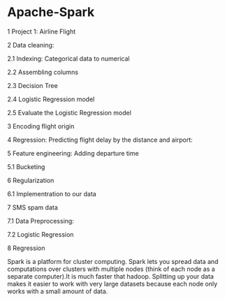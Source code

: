 # Apache-Spark

<p> 1  Project 1: Airline Flight </p>

<p> 2  Data cleaning:</p>
<p>2.1  Indexing: Categorical data to numerical</p>
<p>2.2  Assembling columns</p>
<p>2.3  Decision Tree</p>
<p>2.4  Logistic Regression model</p>
<p>2.5  Evaluate the Logistic Regression model</p>
<p>3  Encoding flight origin</p>
<p>4  Regression: Predicting flight delay by the distance and airport:</p>
<p>5  Feature engineering: Adding departure time</p>
<p>5.1  Bucketing</p>
<p>6  Regularization</p>
<p>6.1  Implementration to our data</p>
<p>7  SMS spam data</p>
<p>7.1  Data Preprocessing:</p>
<p>7.2  Logistic Regression</p>
<p>8  Regression</p>
Spark is a platform for cluster computing. Spark lets you spread data and computations over clusters with multiple nodes (think of each node as a separate computer).It is much faster that hadoop. Splitting up your data makes it easier to work with very large datasets because each node only works with a small amount of data.

